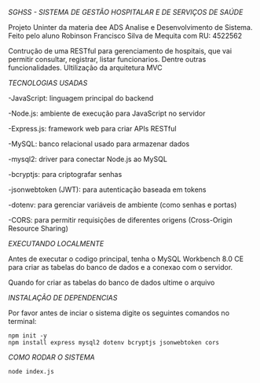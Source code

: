 *SGHSS - SISTEMA DE GESTÃO HOSPITALAR E DE SERVIÇOS DE SAÚDE*

Projeto Uninter da materia dee ADS Analise e Desenvolvimento de Sistema. Feito pelo aluno Robinson Francisco Silva de Mequita com RU: 4522562

Contrução de uma RESTful para gerenciamento de hospitais, que vai permitir consultar, registrar, listar funcionarios. Dentre outras funcionalidades. 
Ultilização da arquitetura MVC

*TECNOLOGIAS USADAS*

-JavaScript: linguagem principal do backend

-Node.js: ambiente de execução para JavaScript no servidor

-Express.js: framework web para criar APIs RESTful

-MySQL: banco relacional usado para armazenar dados

-mysql2: driver para conectar Node.js ao MySQL

-bcryptjs: para criptografar senhas

-jsonwebtoken (JWT): para autenticação baseada em tokens

-dotenv: para gerenciar variáveis de ambiente (como senhas e portas)

-CORS: para permitir requisições de diferentes origens (Cross-Origin Resource Sharing)

*EXECUTANDO LOCALMENTE*

Antes de executar o codigo principal, tenha o MySQL Workbench 8.0 CE para criar as tabelas do banco de dados e a conexao com o servidor.

Quando for criar as tabelas do banco de dados ultime o arquivo 

*INSTALAÇÃO DE DEPENDENCIAS*

Por favor antes de inciar o sistema digite os seguintes comandos no terminal:
    
    npm init -y 
    npm install express mysql2 dotenv bcryptjs jsonwebtoken cors 


*COMO RODAR O SISTEMA*

    node index.js
